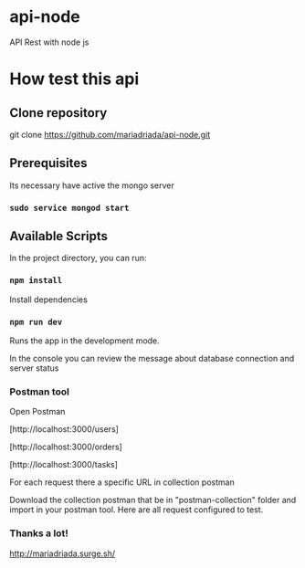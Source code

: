 # api-node
API Rest with node js


# How test this api

## Clone repository

git clone https://github.com/mariadriada/api-node.git

## Prerequisites

Its necessary have active the mongo server

### `sudo service mongod start`

## Available Scripts

In the project directory, you can run:

### `npm install`

Install dependencies

### `npm run dev`

Runs the app in the development mode.<br>

In the console you can review the message about database connection and server status


### Postman tool

Open Postman 

[http://localhost:3000/users]

[http://localhost:3000/orders]

[http://localhost:3000/tasks]

For each request there a specific URL in collection postman

Download the collection postman that be in "postman-collection" folder and import in your postman tool. Here are all request configured to test.


### Thanks a lot!

http://mariadriada.surge.sh/
